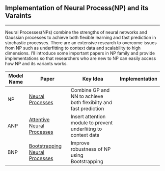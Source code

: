 ## Implementation of Neural Process(NP) and its Varaints
---

Neural Processes(NPs) combine the strengths of neural networks and Gaussian processes to achieve both flexible learning and fast prediction in stochastic processes. There are an extensive research to overcome issues from NP such as underfitting to context data and scalability to high dimensions. I'll introduce some important papers in NP family and provide implementations so that researchers who are new to NP can easily access how NP and its variants works.

|Model Name|Paper|Key Idea|Implementation|
|---|---|---|---|
|NP|[Neural Processes](https://arxiv.org/abs/1807.01622)|Combine GP and NN to achieve both flexibilty and fast prediction||
|ANP|[Attentive Neural Processes](https://arxiv.org/abs/1901.05761)|Insert attention module to prevent underfiitng to context data||
|BNP|[Bootstrapping Neural Processes](https://proceedings.neurips.cc/paper/2020/hash/492114f6915a69aa3dd005aa4233ef51-Abstract.html)|Improve robustness of NP using Bootstrapping||